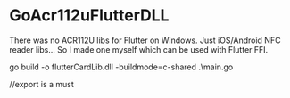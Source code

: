 # GoAcr112uFlutterDLL

There was no ACR112U libs for Flutter on Windows.
Just iOS/Android NFC reader libs... So I made one myself which can be used with Flutter FFI.

go build -o flutterCardLib.dll -buildmode=c-shared .\main.go

//export is a must
